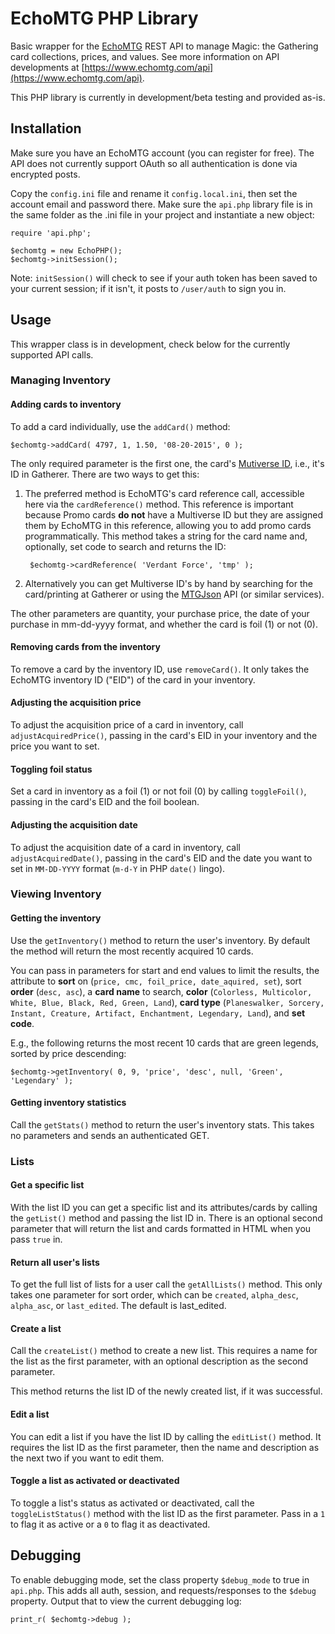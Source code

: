# EchoMTG PHP Library
Basic wrapper for the [EchoMTG](https://www.echomtg.com) REST API to manage Magic: the Gathering card collections, prices, and values. See more information on API developments at [https://www.echomtg.com/api](https://www.echomtg.com/api).

This PHP library is currently in development/beta testing and provided as-is.

## Installation

Make sure you have an EchoMTG account (you can register for free). The API does not currently support OAuth so all authentication is done via encrypted posts.

Copy the `config.ini` file and rename it `config.local.ini`, then set the account email and password there. Make sure the `api.php` library file is in the same folder as the .ini file in your project and instantiate a new object:

    require 'api.php';

    $echomtg = new EchoPHP();
    $echomtg->initSession();

Note: `initSession()` will check to see if your auth token has been saved to your current session; if it isn't, it posts to `/user/auth` to sign you in.

## Usage

This wrapper class is in development, check below for the currently supported API calls.

### Managing Inventory

#### Adding cards to inventory

To add a card individually, use the `addCard()` method:

    $echomtg->addCard( 4797, 1, 1.50, '08-20-2015', 0 );

The only required parameter is the first one, the card's [Mutiverse ID](http://gatherer.wizards.com), i.e., it's ID in Gatherer. There are two ways to get this:

1. The preferred method is EchoMTG's card reference call, accessible here via the `cardReference()` method. This reference is important because Promo cards **do not** have a Multiverse ID but they are assigned them by EchoMTG in this reference, allowing you to add promo cards programmatically. This method takes a string for the card name and, optionally, set code to search and returns the ID:

        $echomtg->cardReference( 'Verdant Force', 'tmp' );

2. Alternatively you can get Multiverse ID's by hand by searching for the card/printing at Gatherer or using the [MTGJson](http://mtgjson.com) API (or similar services).

The other parameters are quantity, your purchase price, the date of your purchase in mm-dd-yyyy format, and whether the card is foil (1) or not (0).

#### Removing cards from the inventory

To remove a card by the inventory ID, use `removeCard()`. It only takes the EchoMTG inventory ID ("EID") of the card in your inventory.

#### Adjusting the acquisition price

To adjust the acquisition price of a card in inventory, call `adjustAcquiredPrice()`, passing in the card's EID in your inventory and the price you want to set.

#### Toggling foil status

Set a card in inventory as a foil (1) or not foil (0) by calling `toggleFoil()`, passing in the card's EID and the foil boolean.

#### Adjusting the acquisition date

To adjust the acquisition date of a card in inventory, call `adjustAcquiredDate()`, passing in the card's EID and the date you want to set in `MM-DD-YYYY` format (`m-d-Y` in PHP `date()` lingo).

### Viewing Inventory

#### Getting the inventory

Use the `getInventory()` method to return the user's inventory. By default the method will return the most recently acquired 10 cards.

You can pass in parameters for start and end values to limit the results, the attribute to **sort** on (`price, cmc, foil_price, date_aquired, set`), sort **order** (`desc, asc`), a **card name** to search, **color** (`Colorless, Multicolor, White, Blue, Black, Red, Green, Land`), **card type** (`Planeswalker, Sorcery, Instant, Creature, Artifact, Enchantment, Legendary, Land`), and **set code**.

E.g., the following returns the most recent 10 cards that are green legends, sorted by price descending:

    $echomtg->getInventory( 0, 9, 'price', 'desc', null, 'Green', 'Legendary' );

#### Getting inventory statistics

Call the `getStats()` method to return the user's inventory stats. This takes no parameters and sends an authenticated GET.

### Lists

#### Get a specific list

With the list ID you can get a specific list and its attributes/cards by calling the `getList()` method and passing the list ID in. There is an optional second parameter that will return the list and cards formatted in HTML when you pass `true` in.

#### Return all user's lists

To get the full list of lists for a user call the `getAllLists()` method. This only takes one parameter for sort order, which can be `created`, `alpha_desc`, `alpha_asc`, or `last_edited`. The default is last_edited.

#### Create a list

Call the `createList()` method to create a new list. This requires a name for the list as the first parameter, with an optional description as the second parameter.

This method returns the list ID of the newly created list, if it was successful.

#### Edit a list

You can edit a list if you have the list ID by calling the `editList()` method. It requires the list ID as the first parameter, then the name and description as the next two if you want to edit them.

#### Toggle a list as activated or deactivated

To toggle a list's status as activated or deactivated, call the `toggleListStatus()` method with the list ID as the first parameter. Pass in a `1` to flag it as active or a `0` to flag it as deactivated.

## Debugging

To enable debugging mode, set the class property `$debug_mode` to true in `api.php`. This adds all auth, session, and requests/responses to the `$debug` property. Output that to view the current debugging log:

    print_r( $echomtg->debug );
